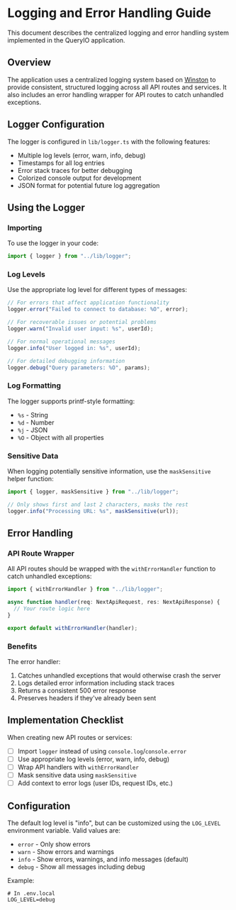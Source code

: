 # Logging and Error Handling Guide

This document describes the centralized logging and error handling system implemented in the QueryIO application.

## Overview

The application uses a centralized logging system based on [Winston](https://github.com/winstonjs/winston) to provide consistent, structured logging across all API routes and services. It also includes an error handling wrapper for API routes to catch unhandled exceptions.

## Logger Configuration

The logger is configured in `lib/logger.ts` with the following features:

- Multiple log levels (error, warn, info, debug)
- Timestamps for all log entries
- Error stack traces for better debugging
- Colorized console output for development
- JSON format for potential future log aggregation

## Using the Logger

### Importing

To use the logger in your code:

```typescript
import { logger } from "../lib/logger";
```

### Log Levels

Use the appropriate log level for different types of messages:

```typescript
// For errors that affect application functionality
logger.error("Failed to connect to database: %O", error);

// For recoverable issues or potential problems
logger.warn("Invalid user input: %s", userId);

// For normal operational messages
logger.info("User logged in: %s", userId);

// For detailed debugging information
logger.debug("Query parameters: %O", params);
```

### Log Formatting

The logger supports printf-style formatting:

- `%s` - String
- `%d` - Number
- `%j` - JSON
- `%O` - Object with all properties

### Sensitive Data

When logging potentially sensitive information, use the `maskSensitive` helper function:

```typescript
import { logger, maskSensitive } from "../lib/logger";

// Only shows first and last 2 characters, masks the rest
logger.info("Processing URL: %s", maskSensitive(url));
```

## Error Handling

### API Route Wrapper

All API routes should be wrapped with the `withErrorHandler` function to catch unhandled exceptions:

```typescript
import { withErrorHandler } from "../lib/logger";

async function handler(req: NextApiRequest, res: NextApiResponse) {
  // Your route logic here
}

export default withErrorHandler(handler);
```

### Benefits

The error handler:

1. Catches unhandled exceptions that would otherwise crash the server
2. Logs detailed error information including stack traces
3. Returns a consistent 500 error response
4. Preserves headers if they've already been sent

## Implementation Checklist

When creating new API routes or services:

- [ ] Import `logger` instead of using `console.log`/`console.error`
- [ ] Use appropriate log levels (error, warn, info, debug)
- [ ] Wrap API handlers with `withErrorHandler`
- [ ] Mask sensitive data using `maskSensitive`
- [ ] Add context to error logs (user IDs, request IDs, etc.)

## Configuration

The default log level is "info", but can be customized using the `LOG_LEVEL` environment variable. Valid values are:

- `error` - Only show errors
- `warn` - Show errors and warnings
- `info` - Show errors, warnings, and info messages (default)
- `debug` - Show all messages including debug

Example:

```
# In .env.local
LOG_LEVEL=debug
``` 
